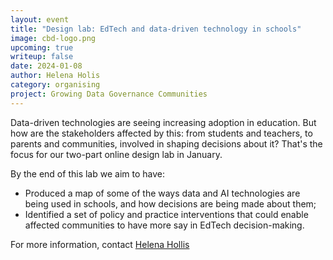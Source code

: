 ```yaml
---
layout: event
title: "Design lab: EdTech and data-driven technology in schools"
image: cbd-logo.png
upcoming: true
writeup: false
date: 2024-01-08
author: Helena Holis
category: organising
project: Growing Data Governance Communities
---
```


Data-driven technologies are seeing increasing adoption in education. But how are the stakeholders affected by this: from students and teachers, to parents and communities, involved in shaping decisions about it? That's the focus for our two-part online design lab in January. 

<!--more-->

By the end of this lab we aim to have:

* Produced a  map of some of the ways data and AI technologies are being used in schools, and how decisions are being made about them;
* Identified a set of policy and practice interventions that could enable affected communities to have more say in EdTech decision-making. 

For more information, contact [Helena Hollis](mailto:helena@connectedbydata.org)